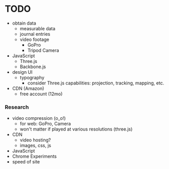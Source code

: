 # TODO

- obtain data
  * measurable data
  * journal entries
  * video footage
    - GoPro
    - Tripod Camera
- JavaScript
  * Three.js
  * Backbone.js
- design UI
  * typography
    - consider Three.js capabilities: projection, tracking, mapping, etc.
- CDN (Amazon)
  * free account (12mo)

### Research

- video compression (o_o!)
  * for web: GoPro, Camera
  * won't matter if played at various resolutions (three.js)
- CDN
  * video hosting?
  * images, css, js
- JavaScript
- Chrome Experiments
- speed of site
